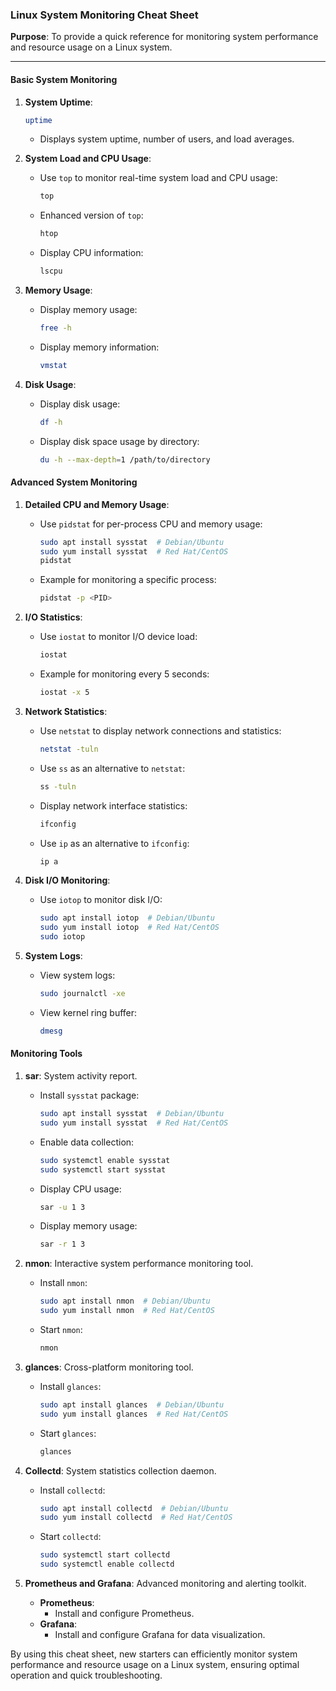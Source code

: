 ### Linux System Monitoring Cheat Sheet

**Purpose**: To provide a quick reference for monitoring system performance and resource usage on a Linux system.

---

#### Basic System Monitoring

1. **System Uptime**:
   ```sh
   uptime
   ```
   - Displays system uptime, number of users, and load averages.

2. **System Load and CPU Usage**:
   - Use `top` to monitor real-time system load and CPU usage:
     ```sh
     top
     ```
   - Enhanced version of `top`:
     ```sh
     htop
     ```
   - Display CPU information:
     ```sh
     lscpu
     ```

3. **Memory Usage**:
   - Display memory usage:
     ```sh
     free -h
     ```
   - Display memory information:
     ```sh
     vmstat
     ```

4. **Disk Usage**:
   - Display disk usage:
     ```sh
     df -h
     ```
   - Display disk space usage by directory:
     ```sh
     du -h --max-depth=1 /path/to/directory
     ```

#### Advanced System Monitoring

1. **Detailed CPU and Memory Usage**:
   - Use `pidstat` for per-process CPU and memory usage:
     ```sh
     sudo apt install sysstat  # Debian/Ubuntu
     sudo yum install sysstat  # Red Hat/CentOS
     pidstat
     ```
   - Example for monitoring a specific process:
     ```sh
     pidstat -p <PID>
     ```

2. **I/O Statistics**:
   - Use `iostat` to monitor I/O device load:
     ```sh
     iostat
     ```
   - Example for monitoring every 5 seconds:
     ```sh
     iostat -x 5
     ```

3. **Network Statistics**:
   - Use `netstat` to display network connections and statistics:
     ```sh
     netstat -tuln
     ```
   - Use `ss` as an alternative to `netstat`:
     ```sh
     ss -tuln
     ```
   - Display network interface statistics:
     ```sh
     ifconfig
     ```
   - Use `ip` as an alternative to `ifconfig`:
     ```sh
     ip a
     ```

4. **Disk I/O Monitoring**:
   - Use `iotop` to monitor disk I/O:
     ```sh
     sudo apt install iotop  # Debian/Ubuntu
     sudo yum install iotop  # Red Hat/CentOS
     sudo iotop
     ```

5. **System Logs**:
   - View system logs:
     ```sh
     sudo journalctl -xe
     ```
   - View kernel ring buffer:
     ```sh
     dmesg
     ```

#### Monitoring Tools

1. **sar**: System activity report.
   - Install `sysstat` package:
     ```sh
     sudo apt install sysstat  # Debian/Ubuntu
     sudo yum install sysstat  # Red Hat/CentOS
     ```
   - Enable data collection:
     ```sh
     sudo systemctl enable sysstat
     sudo systemctl start sysstat
     ```
   - Display CPU usage:
     ```sh
     sar -u 1 3
     ```
   - Display memory usage:
     ```sh
     sar -r 1 3
     ```

2. **nmon**: Interactive system performance monitoring tool.
   - Install `nmon`:
     ```sh
     sudo apt install nmon  # Debian/Ubuntu
     sudo yum install nmon  # Red Hat/CentOS
     ```
   - Start `nmon`:
     ```sh
     nmon
     ```

3. **glances**: Cross-platform monitoring tool.
   - Install `glances`:
     ```sh
     sudo apt install glances  # Debian/Ubuntu
     sudo yum install glances  # Red Hat/CentOS
     ```
   - Start `glances`:
     ```sh
     glances
     ```

4. **Collectd**: System statistics collection daemon.
   - Install `collectd`:
     ```sh
     sudo apt install collectd  # Debian/Ubuntu
     sudo yum install collectd  # Red Hat/CentOS
     ```
   - Start `collectd`:
     ```sh
     sudo systemctl start collectd
     sudo systemctl enable collectd
     ```

5. **Prometheus and Grafana**: Advanced monitoring and alerting toolkit.
   - **Prometheus**:
     - Install and configure Prometheus.
   - **Grafana**:
     - Install and configure Grafana for data visualization.

By using this cheat sheet, new starters can efficiently monitor system performance and resource usage on a Linux system, ensuring optimal operation and quick troubleshooting.